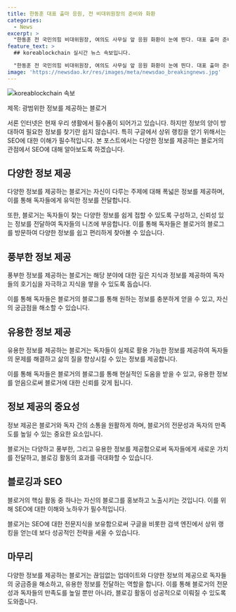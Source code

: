 ```yaml
---
title: 한동훈 대표 출마 응원, 전 비대위원장의 준비와 화환
categories:
  - News
excerpt: >
  "한동훈 전 국민의힘 비대위원장, 여의도 사무실 앞 응원 화환이 눈에 띈다. 대표 출마 준비 중인 캠프 관계자 출근 중" - 한동훈 전 국민의힘 비대위원장이 여의도 대산빌딩 사무실 앞에서 응원 화환이 놓여져 있어 이목을 끌고 있다. 대표 출마를 준비중인 캠프 관계자도 출근 중이다.
feature_text: >
  ## koreablockchain 실시간 뉴스 속보입니다.

  "한동훈 전 국민의힘 비대위원장, 여의도 사무실 앞 응원 화환이 눈에 띈다. 대표 출마 준비 중인 캠프 관계자 출근 중" - 한동훈 전 국민의힘 비대위원장이 여의도 대산빌딩 사무실 앞에서 응원 화환이 놓여져 있어 이목을 끌고 있다. 대표 출마를 준비중인 캠프 관계자도 출근 중이다.
image: 'https://newsdao.kr/res/images/meta/newsdao_breakingnews.jpg'
---
```


<p><img src="https://newsdao.kr/res/images/meta/newsdao_breakingnews.jpg" alt="koreablockchain 속보" /></p>

<p>제목: 광범위한 정보를 제공하는 블로거</p>

<p>서론
인터넷은 현재 우리 생활에서 필수품이 되어가고 있습니다. 하지만 정보의 양이 방대하여 필요한 정보를 찾기란 쉽지 않습니다. 특히 구글에서 상위 랭킹을 얻기 위해서는 SEO에 대한 이해가 필수적입니다. 본 포스트에서는 다양한 정보를 제공하는 블로거의 관점에서 SEO에 대해 알아보도록 하겠습니다.</p>

<h2 data-ke-size="size26">다양한 정보 제공</h2>

<p>다양한 정보를 제공하는 블로거는 자신이 다루는 주제에 대해 폭넓은 정보를 제공하며, 이를 통해 독자들에게 유익한 정보를 전달합니다. </p>

<p data-ke-size="size16">또한, 블로거는 독자들이 찾는 다양한 정보를 쉽게 접할 수 있도록 구성하고, 신뢰성 있는 정보를 전달하여 독자들의 니즈에 부응합니다. 이를 통해 독자들은 블로거의 블로그를 방문하여 다양한 정보를 쉽고 편리하게 찾아볼 수 있습니다.</p>

<h2 data-ke-size="size26">풍부한 정보 제공</h2>

<p>풍부한 정보를 제공하는 블로거는 해당 분야에 대한 깊은 지식과 정보를 제공하여 독자들의 호기심을 자극하고 지식을 쌓을 수 있도록 돕습니다.</p>

<p data-ke-size="size16">이를 통해 독자들은 블로거의 블로그를 통해 원하는 정보를 충분하게 얻을 수 있고, 자신의 궁금점을 해소할 수 있습니다.</p>

<h2 data-ke-size="size26">유용한 정보 제공</h2>

<p>유용한 정보를 제공하는 블로거는 독자들이 실제로 활용 가능한 정보를 제공하여 독자들의 문제를 해결하고 삶의 질을 향상시킬 수 있는 정보를 제공합니다.</p>

<p data-ke-size="size16">이를 통해 독자들은 블로거의 블로그를 통해 현실적인 도움을 받을 수 있고, 유용한 정보를 얻음으로써 블로거에 대한 신뢰를 갖게 됩니다.</p>

<h2 data-ke-size="size26">정보 제공의 중요성</h2>

<p>정보 제공은 블로거와 독자 간의 소통을 원활하게 하며, 블로거의 전문성과 독자의 만족도를 높일 수 있는 중요한 요소입니다.</p>

<p data-ke-size="size16"> 블로거는 다양하고 풍부한, 그리고 유용한 정보를 제공함으로써 독자들에게 새로운 가치를 전달하고, 블로깅 활동의 효과를 극대화할 수 있습니다.</p>

<h2 data-ke-size="size26">블로깅과 SEO</h2>

<p>블로거의 핵심 활동 중 하나는 자신의 블로그를 홍보하고 노출시키는 것입니다. 이를 위해 SEO에 대한 이해와 노하우가 필수적입니다.</p>

<p data-ke-size="size16">블로거는 SEO에 대한 전문지식을 보유함으로써 구글을 비롯한 검색 엔진에서 상위 랭킹을 얻는데 보다 성공적인 전략을 세울 수 있습니다.</p>

<h2 data-ke-size="size26">마무리</h2>

<p>다양한 정보를 제공하는 블로거는 끊임없는 업데이트와 다양한 정보의 제공으로 독자들의 궁금증을 해소하고, 유용한 정보를 전달하는 역할을 합니다. 이를 통해 블로거의 전문성과 독자들의 만족도를 높일 뿐만 아니라, 블로깅 활동이 성공적으로 이뤄질 수 있도록 도와줍니다.</p>

